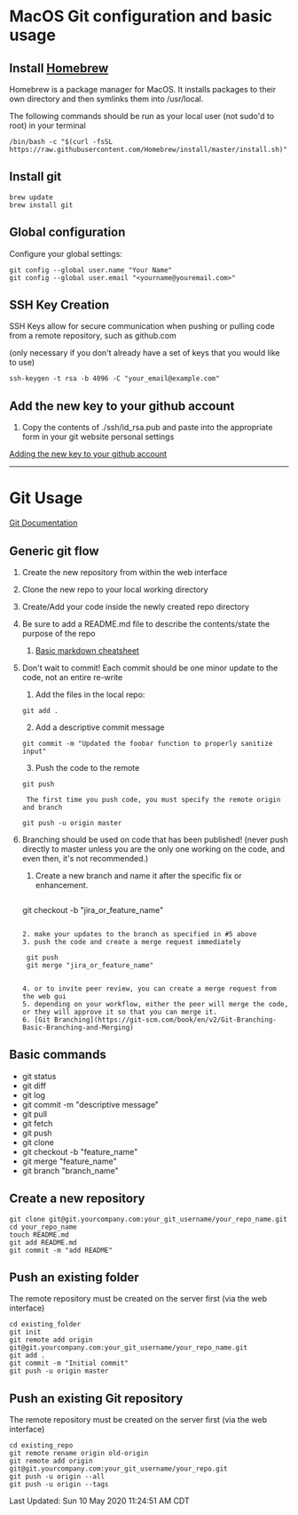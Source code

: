 # MacOS Git configuration and basic usage

## Install [Homebrew](https://brew.sh)
  Homebrew is a package manager for MacOS.  It installs packages to their own directory and then symlinks them into /usr/local. 

The following commands should be run as your local user (not sudo'd to root) in your terminal

```
/bin/bash -c "$(curl -fsSL https://raw.githubusercontent.com/Homebrew/install/master/install.sh)"
```

## Install git 
```
brew update
brew install git
```

## Global configuration
Configure your global settings:

```
git config --global user.name "Your Name"
git config --global user.email "<yourname@youremail.com>"
```


## SSH Key Creation 
SSH Keys allow for secure communication when pushing or pulling code from a remote repository, such as github.com

  (only necessary if you don't already have a set of keys that you would like to use)

```
ssh-keygen -t rsa -b 4096 -C "your_email@example.com"
```

## Add the new key to your github account
1) Copy the contents of ./ssh/id_rsa.pub and paste into the appropriate form in your git website personal settings

  [Adding the new key to your github account](https://help.github.com/en/github/authenticating-to-github/adding-a-new-ssh-key-to-your-github-account)


---
# Git Usage
[Git Documentation](https://git-scm.com/docs)

## Generic git flow
1. Create the new repository from within the web interface
2. Clone the new repo to your local working directory
3. Create/Add your code inside the newly created repo directory
4. Be sure to add a README.md file to describe the contents/state the purpose of the repo
    1. [Basic markdown cheatsheet](https://github.com/adam-p/markdown-here/wiki/Markdown-Cheatsheet)
5. Don't wait to commit!  Each commit should be one minor update to the code, not an entire re-write
    1. Add the files in the local repo: 
	```
	git add .
	```
    2. Add a descriptive commit message
	```
	git commit -m "Updated the foobar function to properly sanitize input"

	```
    3. Push the code to the remote
	```
	git push
	```


        The first time you push code, you must specify the remote origin and branch


	```
	git push -u origin master
	```

6. Branching should be used on code that has been published! (never push directly to master unless you are the only one working on the code, and even then, it's not recommended.)
    1. Create a new branch and name it after the specific fix or enhancement.

        ```c
	git checkout -b "jira_or_feature_name"
	```

    2. make your updates to the branch as specified in #5 above
    3. push the code and create a merge request immediately
	```
        git push
        git merge "jira_or_feature_name"
	```

    4. or to invite peer review, you can create a merge request from the web gui
    5. depending on your workflow, either the peer will merge the code, or they will approve it so that you can merge it.
    6. [Git Branching](https://git-scm.com/book/en/v2/Git-Branching-Basic-Branching-and-Merging)

## Basic commands
* git status
* git diff 
* git log
* git commit -m "descriptive message"
* git pull
* git fetch
* git push
* git clone <git repository url>
* git checkout -b "feature_name" 
* git merge "feature_name"
* git branch "branch_name"

## Create a new repository
```
git clone git@git.yourcompany.com:your_git_username/your_repo_name.git
cd your_repo_name
touch README.md
git add README.md
git commit -m "add README"
```

## Push an existing folder
The remote repository must be created on the server first (via the web interface)

```
cd existing_folder
git init
git remote add origin git@git.yourcompany.com:your_git_username/your_repo_name.git
git add .
git commit -m "Initial commit"
git push -u origin master
```

## Push an existing Git repository
The remote repository must be created on the server first (via the web interface)

```
cd existing_repo
git remote rename origin old-origin
git remote add origin git@git.yourcompany.com:your_git_username/your_repo.git
git push -u origin --all
git push -u origin --tags
```
Last Updated: Sun 10 May 2020 11:24:51 AM CDT
